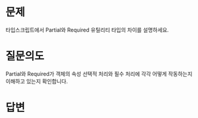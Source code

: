 # 문제
타입스크립트에서 Partial<T>와 Required<T> 유틸리티 타입의 차이를 설명하세요.

# 질문의도
Partial<T>와 Required<T>가 객체의 속성 선택적 처리와 필수 처리에 각각 어떻게 작동하는지 이해하고 있는지 확인합니다.

# 답변